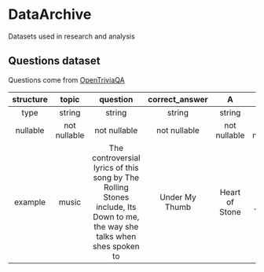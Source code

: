 # DataArchive
Datasets used in research and analysis


## Questions dataset
Questions come from [OpenTriviaQA](https://github.com/uberspot/OpenTriviaQA)

| structure | topic | question | correct_answer | A |B | C | D |
| :---: | :---------------: |:---------------:| :-----:|:-----:| :-----:| :-----:| :-----:|
| type | string | string | string | string | string | string |  string |
| nullable | not nullable | not nullable | not nullable | not nullable | not nullable | nullable |  nullable |
| example | music | The controversial lyrics of this song by The Rolling Stones include, Its Down to me, the way she talks when shes spoken to | Under My Thumb|Heart of Stone| Under My Thumb | Play With Fire | Its All Over Now |

